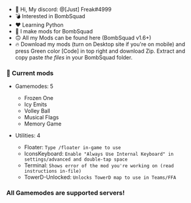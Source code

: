 - 👋 Hi, My discord: @[Just] Freak#4999
- 💣 Interested in BombSquad
- ❤️ Learning Python
- 🙂 I make mods for BombSquad
- 🙃 All my Mods can be found here (BombSquad v1.6+)
- 🔥 Download my mods (turn on Desktop site if you're on mobile) and 
press Green color [Code] in top right and download Zip.
Extract and copy paste *the files* in your BombSquad folder.


### 🎯 Current mods
* Gamemodes: 5
   * Frozen One
   * Icy Emits
   * Volley Ball
   * Musical Flags
   * Memory Game

* Utilities: 4
   * Floater: `Type /floater in-game to use`
   * IconsKeyboard: `Enable "Always Use Internal Keyboard" in settings/advanced and double-tap space`
   * Terminal: `Shows error of the mod you're working on (read instructions in-file)`
   * TowerD-Unlocked: `Unlocks TowerD map to use in Teams/FFA`



### All Gamemodes are supported servers!
